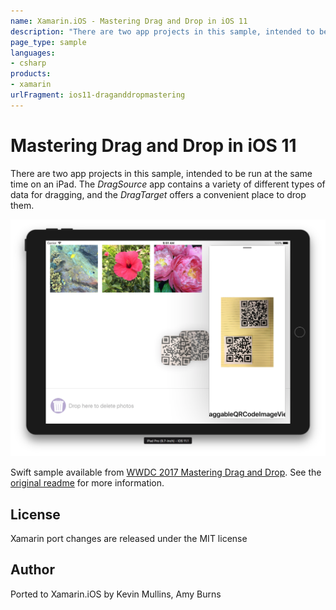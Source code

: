 ```yaml
---
name: Xamarin.iOS - Mastering Drag and Drop in iOS 11
description: "There are two app projects in this sample, intended to be run at the same time on an iPad. The DragSource app contains different types... #ios11"
page_type: sample
languages:
- csharp
products:
- xamarin
urlFragment: ios11-draganddropmastering
---
```

# Mastering Drag and Drop in iOS 11

There are two app projects in this sample, intended to be run at the same time on an iPad. The *DragSource* app contains a variety of different types of data for dragging, and the *DragTarget* offers a convenient place to drop them.

![Dragging barcodes from app to app](Screenshots/dragging.png)

Swift sample available from [WWDC 2017 Mastering Drag and Drop](https://developer.apple.com/videos/play/wwdc2017/213/). See the [original readme](DragAndDropCommon/README.md) for more information.

## License

Xamarin port changes are released under the MIT license

## Author

Ported to Xamarin.iOS by Kevin Mullins, Amy Burns
